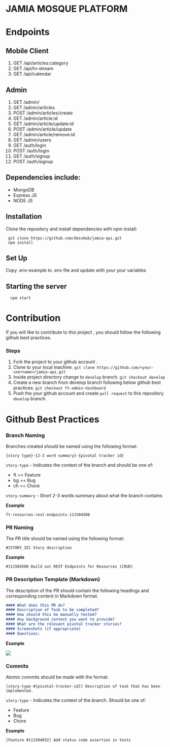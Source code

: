 # JAMIA MOSQUE PLATFORM

# Endpoints

## Mobile Client

   1. GET  /api/articles:category
   2. GET  /api/tv-stream
   3. GET /api/calendar 

## Admin 

   1. GET /admin/
   2. GET /admin/articles
   3. POST /admin/articles/create
   4. GET /admin/article:id
   5. GET /admin/article/update:id
   6. POST /admin/article/update
   7. GET  /admin/article/remove:id
   8. GET /admin/users
   9. GET /auth/login
   10. POST /auth/login
   11. GET /auth/signup
   12. POST /auth/signup

## Dependencies include: 
  * MongoDB
  * Express JS
  * NODE JS
  
  ## Installation
  
  Clone the repository and install dependencies with npm install:
  
     git clone https://github.com/dessHub/jamia-api.git
     npm install
     
 ## Set Up
 
  Copy .env-example to .env file and update with your your variables
  
## Starting the server

      npm start
    
    
# Contribution 

   If you will like to contribute to this project , you should follow the following github best practices.
   ### Steps
   1. Fork the project to your github account .
   2. Clone to your local machine.
   `git clone https://github.com/<your-username>/jamia-api.git`
   3. Inside project directory change to `develop` branch.
   `git checkout develop`
   4. Create a new branch from develop branch following below github best practices.
   `git checkout ft-admin-dashboard`
   5. Push the your github account and create `pull request` to this repository `develop` branch.
   
# Github Best Practices    

### Branch Naming

Branches created should be named using the following format:

```
{story type}-{2-3 word summary}-{pivotal tracker id}
```

`story-type` - Indicates the context of the branch and should be one of:

- ft == Feature
- bg == Bug
- ch == Chore

`story-summary` - Short 2-3 words summary about what the branch contains

**Example**

```
ft-resources-rest-endpoints-111504508
```

### PR Naming

The PR title should be named using the following format:

```
#[STORY_ID] Story description
```

**Example**

```
#111504508 Build out REST Endpoints for Resources (CRUD)
```

### PR Description Template (Markdown)

The description of the PR should contain the following headings and corresponding content in Markdown format.

```md
#### What does this PR do?
#### Description of Task to be completed?
#### How should this be manually tested?
#### Any background context you want to provide?
#### What are the relevant pivotal tracker stories?
#### Screenshots (if appropriate)
#### Questions:
```

**Example**

![](https://github.com/andela/bestpractices/raw/master/img/git-naming.png)

### Commits

Atomic commits should be made with the format:

```
[story-type #[pivotal-tracker-id]] Description of task that has been implemented.
```

`story-type` - Indicates the context of the branch. Should be one of:

- Feature
- Bug
- Chore

**Example**

```
[Feature #111504652] Add status code assertion in tests
```





